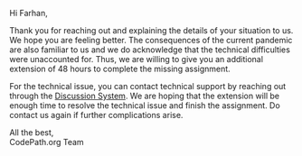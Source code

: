 Hi Farhan,

Thank you for reaching out and explaining the details of your situation to us. We hope you are feeling better. The consequences of the current pandemic are also familiar to us and we do acknowledge that the technical difficulties were unaccounted for. Thus, we are willing to give you an additional extension of 48 hours to complete the missing assignment.

For the technical issue, you can contact technical support by reaching out through the [Discussion System](https://discussions.codepath.com/). We are hoping that the extension will be enough time to resolve the technical issue and finish the assignment. Do contact us again if further complications arise.

All the best,  
CodePath.org Team
